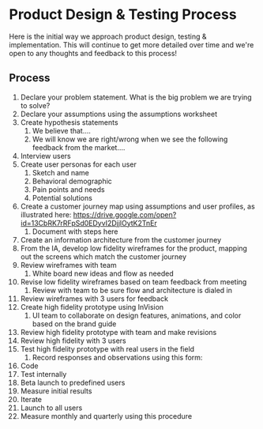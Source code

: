 # Product Design & Testing Process
Here is the initial way we approach product design, testing & implementation. This will continue to get more detailed over time and we're open to any thoughts and feedback to this process!

## Process
1. Declare your problem statement. What is the big problem we are trying to solve?
1. Declare your assumptions using the assumptions worksheet
1. Create hypothesis statements
    1. We believe that….
    1. We will know we are right/wrong when we see the following feedback from the market….
1. Interview users
1. Create user personas for each user
    1. Sketch and name
    1. Behavioral demographic
    1. Pain points and needs
    1. Potential solutions
1. Create a customer journey map using assumptions and user profiles, as illustrated here: https://drive.google.com/open?id=13CbRK7rRFpSd0EDyvI2DjjlOytK2TnEr
    1. Document with steps here
1. Create an information architecture from the customer journey
1. From the IA, develop low fidelity wireframes for the product, mapping out the screens which match the customer journey
1. Review wireframes with team
    1. White board new ideas and flow as needed
1. Revise low fidelity wireframes based on team feedback from meeting
    1. Review with team to be sure flow and architecture is dialed in
1. Review wireframes with 3 users for feedback
1. Create high fidelity prototype using InVision
    1. UI team to collaborate on design features, animations, and color based on the brand guide
1. Review high fidelity prototype with team and make revisions
1. Review high fidelity with 3 users
1. Test high fidelity prototype with real users in the field
    1. Record responses and observations using this form: 
1. Code
1. Test internally
1. Beta launch to predefined users
1. Measure initial results
1. Iterate
1. Launch to all users
1. Measure monthly and quarterly using this procedure
